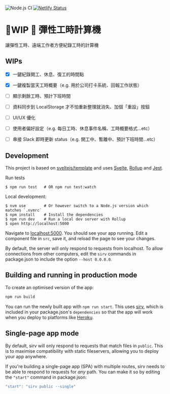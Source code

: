 ![Node.js CI](https://github.com/choznerol/svelte-work-hour-calculator/workflows/Node.js%20CI/badge.svg?branch=master)
[![Netlify Status](https://api.netlify.com/api/v1/badges/946be83b-5219-48d7-8a3f-2dc8e23dfd4a/deploy-status)](https://app.netlify.com/sites/svelte-work-hour-calculator/deploys)

# 🚧WIP 🚧 彈性工時計算機

讓彈性工時、遠端工作者方便紀錄工時的計算機

## WIPs

- [x] 一鍵紀錄開工、休息、復工的時間點
- [x] 一鍵複製當天工時概要（e.g. 用於公司打卡系統、回報工作狀態）
- [ ] 顯示剩餘工時、預計下班時間
- [ ] 資料同步到 LocalStorage 才不怕重新整理就消失、加個「重設」按鈕
- [ ] UI/UX 優化
- [ ] 使用者偏好設定（e.g. 每日工時、休息事件名稱、工時概要格式...etc）
- [ ] 串接 Slack 即時更新 status（e.g. 開工中、暫離中、預計下班時間...etc）


## Development

This project is based on [sveltejs/template](https://github.com/sveltejs/template) and uses [Svelte](https://svelte.dev), [Rollup](https://rollupjs.org/) and [Jest](https://jestjs.io/).

Run tests
```
$ npm run test   # OR npm run test:watch
```

Local development:
```
$ nvm use        # Or however switch to a Node.js version which matches `.nvmrc`
$ npm install    # Install the dependencies
$ npm run dev    # Run a local dev server with Rollup
$ open http://localhost:5000
```

Navigate to [localhost:5000](http://localhost:5000). You should see your app running. Edit a component file in `src`, save it, and reload the page to see your changes.

By default, the server will only respond to requests from localhost. To allow connections from other computers, edit the `sirv` commands in package.json to include the option `--host 0.0.0.0`.


## Building and running in production mode

To create an optimised version of the app:

```bash
npm run build
```

You can run the newly built app with `npm run start`. This uses [sirv](https://github.com/lukeed/sirv), which is included in your package.json's `dependencies` so that the app will work when you deploy to platforms like [Heroku](https://heroku.com).


## Single-page app mode

By default, sirv will only respond to requests that match files in `public`. This is to maximise compatibility with static fileservers, allowing you to deploy your app anywhere.

If you're building a single-page app (SPA) with multiple routes, sirv needs to be able to respond to requests for *any* path. You can make it so by editing the `"start"` command in package.json:

```js
"start": "sirv public --single"
```